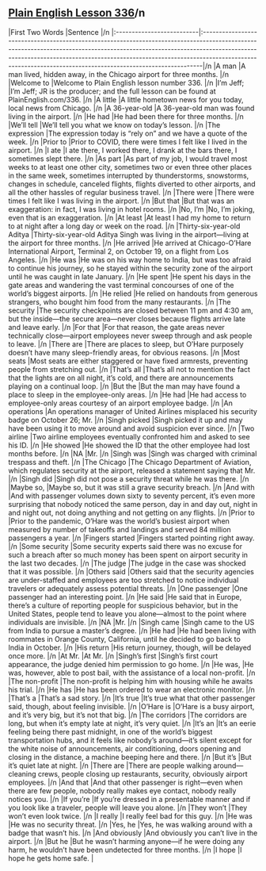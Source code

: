 ## [Plain English Lesson 336](https://PlainEnglish.com/336/)/n
|First Two Words            |Sentence                                                                                                                                                                                                                                                                                                                 |/n
|:--------------------------|:------------------------------------------------------------------------------------------------------------------------------------------------------------------------------------------------------------------------------------------------------------------------------------------------------------------------|/n
|A man                      |A man lived, hidden away, in the Chicago airport for three months.                                                                                                                                                                                                                                                       |/n
|Welcome to                 |Welcome to Plain English lesson number 336.                                                                                                                                                                                                                                                                              |/n
|I’m Jeff;                  |I’m Jeff; JR is the producer; and the full lesson can be found at PlainEnglish.com/336.                                                                                                                                                                                                                                  |/n
|A little                   |A little hometown news for you today, local news from Chicago.                                                                                                                                                                                                                                                           |/n
|A 36-year-old              |A 36-year-old man was found living in the airport.                                                                                                                                                                                                                                                                       |/n
|He had                     |He had been there for three months.                                                                                                                                                                                                                                                                                      |/n
|We’ll tell                 |We’ll tell you what we know on today’s lesson.                                                                                                                                                                                                                                                                           |/n
|The expression             |The expression today is “rely on” and we have a quote of the week.                                                                                                                                                                                                                                                       |/n
|Prior to                   |Prior to COVID, there were times I felt like I lived in the airport.                                                                                                                                                                                                                                                     |/n
|I ate                      |I ate there, I worked there, I drank at the bars there, I sometimes slept there.                                                                                                                                                                                                                                         |/n
|As part                    |As part of my job, I would travel most weeks to at least one other city, sometimes two or even three other places in the same week, sometimes interrupted by thunderstorms, snowstorms, changes in schedule, canceled flights, flights diverted to other airports, and all the other hassles of regular business travel. |/n
|There were                 |There were times I felt like I was living in the airport.                                                                                                                                                                                                                                                                |/n
|But that                   |But that was an exaggeration: in fact, I was living in hotel rooms.                                                                                                                                                                                                                                                      |/n
|No, I’m                    |No, I’m joking, even that is an exaggeration.                                                                                                                                                                                                                                                                            |/n
|At least                   |At least I had my home to return to at night after a long day or week on the road.                                                                                                                                                                                                                                       |/n
|Thirty-six-year-old Aditya |Thirty-six-year-old Aditya Singh was living in the airport—living at the airport for three months.                                                                                                                                                                                                                       |/n
|He arrived                 |He arrived at Chicago-O’Hare International Airport, Terminal 2, on October 19, on a flight from Los Angeles.                                                                                                                                                                                                             |/n
|He was                     |He was on his way home to India, but was too afraid to continue his journey, so he stayed within the security zone of the airport until he was caught in late January.                                                                                                                                                   |/n
|He spent                   |He spent his days in the gate areas and wandering the vast terminal concourses of one of the world’s biggest airports.                                                                                                                                                                                                   |/n
|He relied                  |He relied on handouts from generous strangers, who bought him food from the many restaurants.                                                                                                                                                                                                                            |/n
|The security               |The security checkpoints are closed between 11 pm and 4:30 am, but the inside—the secure area—never closes because flights arrive late and leave early.                                                                                                                                                                  |/n
|For that                   |For that reason, the gate areas never technically close—airport employees never sweep through and ask people to leave.                                                                                                                                                                                                   |/n
|There are                  |There are places to sleep, but O’Hare purposely doesn’t have many sleep-friendly areas, for obvious reasons.                                                                                                                                                                                                             |/n
|Most seats                 |Most seats are either staggered or have fixed armrests, preventing people from stretching out.                                                                                                                                                                                                                           |/n
|That’s all                 |That’s all not to mention the fact that the lights are on all night, it’s cold, and there are announcements playing on a continual loop.                                                                                                                                                                                 |/n
|But the                    |But the man may have found a place to sleep in the employee-only areas.                                                                                                                                                                                                                                                  |/n
|He had                     |He had access to employee-only areas courtesy of an airport employee badge.                                                                                                                                                                                                                                              |/n
|An operations              |An operations manager of United Airlines misplaced his security badge on October 26; Mr.                                                                                                                                                                                                                                 |/n
|Singh picked               |Singh picked it up and may have been using it to move around and avoid suspicion ever since.                                                                                                                                                                                                                             |/n
|Two airline                |Two airline employees eventually confronted him and asked to see his ID.                                                                                                                                                                                                                                                 |/n
|He showed                  |He showed the ID that the other employee had lost months before.                                                                                                                                                                                                                                                         |/n
|NA                         |Mr.                                                                                                                                                                                                                                                                                                                      |/n
|Singh was                  |Singh was charged with criminal trespass and theft.                                                                                                                                                                                                                                                                      |/n
|The Chicago                |The Chicago Department of Aviation, which regulates security at the airport, released a statement saying that Mr.                                                                                                                                                                                                        |/n
|Singh did                  |Singh did not pose a security threat while he was there.                                                                                                                                                                                                                                                                 |/n
|Maybe so,                  |Maybe so, but it was still a grave security breach.                                                                                                                                                                                                                                                                      |/n
|And with                   |And with passenger volumes down sixty to seventy percent, it’s even more surprising that nobody noticed the same person, day in and day out, night in and night out, not doing anything and not getting on any flights.                                                                                                  |/n
|Prior to                   |Prior to the pandemic, O’Hare was the world’s busiest airport when measured by number of takeoffs and landings and served 84 million passengers a year.                                                                                                                                                                  |/n
|Fingers started            |Fingers started pointing right away.                                                                                                                                                                                                                                                                                     |/n
|Some security              |Some security experts said there was no excuse for such a  breach after so much money has been spent on airport security in the last two decades.                                                                                                                                                                        |/n
|The judge                  |The judge in the case was shocked that it was possible.                                                                                                                                                                                                                                                                  |/n
|Others said                |Others said that the security agencies are under-staffed and employees are too stretched to notice individual travelers or adequately assess potential threats.                                                                                                                                                          |/n
|One passenger              |One passenger had an interesting point.                                                                                                                                                                                                                                                                                  |/n
|He said                    |He said that in Europe, there’s a culture of reporting people for suspicious behavior, but in the United States, people tend to leave you alone—almost to the point where individuals are invisible.                                                                                                                     |/n
|NA                         |Mr.                                                                                                                                                                                                                                                                                                                      |/n
|Singh came                 |Singh came to the US from India to pursue a master’s degree.                                                                                                                                                                                                                                                             |/n
|He had                     |He had been living with roommates in Orange County, California, until he decided to go back to India in October.                                                                                                                                                                                                         |/n
|His return                 |His return journey, though, will be delayed once more.                                                                                                                                                                                                                                                                   |/n
|At Mr.                     |At Mr.                                                                                                                                                                                                                                                                                                                   |/n
|Singh’s first              |Singh’s first court appearance, the judge denied him permission to go home.                                                                                                                                                                                                                                              |/n
|He was,                    |He was, however, able to post bail, with the assistance of a local non-profit.                                                                                                                                                                                                                                           |/n
|The non-profit             |The non-profit is helping him with housing while he awaits his trial.                                                                                                                                                                                                                                                    |/n
|He has                     |He has been ordered to wear an electronic monitor.                                                                                                                                                                                                                                                                       |/n
|That’s a                   |That’s a sad story.                                                                                                                                                                                                                                                                                                      |/n
|It’s true                  |It’s true what that other passenger said, though, about feeling invisible.                                                                                                                                                                                                                                               |/n
|O’Hare is                  |O’Hare is a busy airport, and it’s very big, but it’s not that big.                                                                                                                                                                                                                                                      |/n
|The corridors              |The corridors are long, but when it’s empty late at night, it’s very quiet.                                                                                                                                                                                                                                              |/n
|It’s an                    |It’s an eerie feeling being there past midnight, in one of the world’s biggest transportation hubs, and it feels like nobody’s around—it’s silent except for the white noise of announcements, air conditioning, doors opening and closing in the distance, a machine beeping here and there.                            |/n
|But it’s                   |But it’s quiet late at night.                                                                                                                                                                                                                                                                                            |/n
|There are                  |There are people walking around—cleaning crews, people closing up restaurants, security, obviously airport employees.                                                                                                                                                                                                    |/n
|And that                   |And that other passenger is right—even when there are few people, nobody really makes eye contact, nobody really notices you.                                                                                                                                                                                            |/n
|If you’re                  |If you’re dressed in a presentable manner and if you look like a traveler, people will leave you alone.                                                                                                                                                                                                                  |/n
|They won’t                 |They won’t even look twice.                                                                                                                                                                                                                                                                                              |/n
|I really                   |I really feel bad for this guy.                                                                                                                                                                                                                                                                                          |/n
|He was                     |He was no security threat.                                                                                                                                                                                                                                                                                               |/n
|Yes, he                    |Yes, he was walking around with a badge that wasn’t his.                                                                                                                                                                                                                                                                 |/n
|And obviously              |And obviously you can’t live in the airport.                                                                                                                                                                                                                                                                             |/n
|But he                     |But he wasn’t harming anyone—if he were doing any harm, he wouldn’t have been undetected for three months.                                                                                                                                                                                                               |/n
|I hope                     |I hope he gets home safe.                                                                                                                                                                                                                                                                                                |
